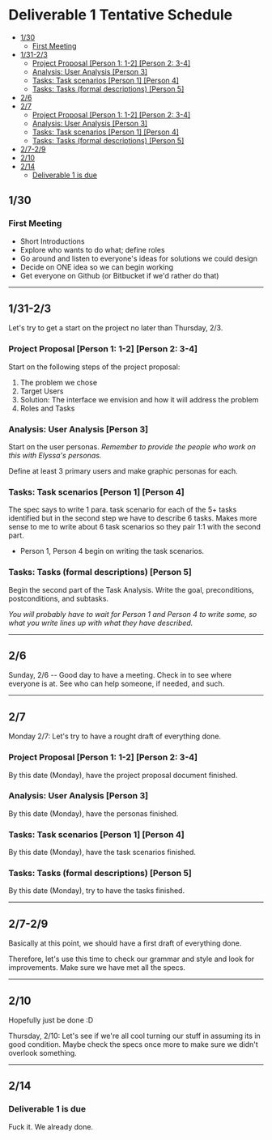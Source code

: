 # Deliverable 1 Tentative Schedule

- [1/30](#1-30)
  * [First Meeting](#first-meeting)
- [1/31-2/3](#1-31-2-3)
  * [Project Proposal [Person 1: 1-2] [Person 2: 3-4]](#project-proposal--person-1--1-2---person-2--3-4-)
  * [Analysis: User Analysis [Person 3]](#analysis--user-analysis--person-3-)
  * [Tasks: Task scenarios [Person 1] [Person 4]](#tasks--task-scenarios--person-1---person-4-)
  * [Tasks: Tasks (formal descriptions) [Person 5]](#tasks--tasks--formal-descriptions---person-5-)
- [2/6](#2-6)
- [2/7](#2-7)
  * [Project Proposal [Person 1: 1-2] [Person 2: 3-4]](#project-proposal--person-1--1-2---person-2--3-4--1)
  * [Analysis: User Analysis [Person 3]](#analysis--user-analysis--person-3--1)
  * [Tasks: Task scenarios [Person 1] [Person 4]](#tasks--task-scenarios--person-1---person-4--1)
  * [Tasks: Tasks (formal descriptions) [Person 5]](#tasks--tasks--formal-descriptions---person-5--1)
- [2/7-2/9](#2-7-2-9)
- [2/10](#2-10)
- [2/14](#2-14)
  * [Deliverable 1 is due](#deliverable-1-is-due)


## 1/30

### First Meeting

- Short Introductions
- Explore who wants to do what; define roles
- Go around and listen to everyone's ideas for solutions we could design
- Decide on ONE idea so we can begin working
- Get everyone on Github (or Bitbucket if we'd rather do that)
------------------------------------------------------

## 1/31-2/3

Let's try to get a start on the project no later than Thursday, 2/3.

### Project Proposal [Person 1: 1-2] [Person 2: 3-4]

Start on the following steps of the project proposal:
1) The problem we chose
2) Target Users
3) Solution: The interface we envision and how it will address the problem
4) Roles and Tasks

### Analysis: User Analysis [Person 3]

Start on the user personas.
*Remember to provide the people who work on this with Elyssa's personas.*

Define at least 3 primary users and make graphic personas for each.

### Tasks: Task scenarios [Person 1] [Person 4]

The spec says to write 1 para. task scenario for each of the 5+ tasks identified but in the second step we have to describe 6 tasks. Makes
more sense to me to write about 6 task scenarios so they pair 1:1 with
the second part.

- Person 1, Person 4 begin on writing the task scenarios.

### Tasks: Tasks (formal descriptions) [Person 5]
Begin the second part of the Task Analysis. Write the goal, preconditions, postconditions, and subtasks.

*You will probably have to wait for Person 1 and Person 4 to write some, so what you write lines up with what they have described.*

------------------------------------------------------

## 2/6

Sunday, 2/6 -- Good day to have a meeting. Check in to see where everyone is at. See who can help someone, if needed, and such.

------------------------------------------------------

## 2/7

Monday 2/7: Let's try to have a rought draft of everything done.

### Project Proposal [Person 1: 1-2] [Person 2: 3-4]

By this date (Monday), have the project proposal document finished.

### Analysis: User Analysis [Person 3]

By this date (Monday), have the personas finished.

### Tasks: Task scenarios [Person 1] [Person 4]

By this date (Monday), have the task scenarios finished.

### Tasks: Tasks (formal descriptions) [Person 5]

By this date (Monday), try to have the tasks finished.

------------------------------------------------------

## 2/7-2/9

Basically at this point, we should have a first draft of everything done.

Therefore, let's use this time to check our grammar and style and look for improvements. Make sure we have met all the specs.

------------------------------------------------------

## 2/10

Hopefully just be done :D

Thursday, 2/10: Let's see if we're all cool turning our stuff in assuming its in good condition. Maybe check the specs once more to make sure we didn't overlook something.

------------------------------------------------------

## 2/14
### Deliverable 1 is due

Fuck it. We already done.
